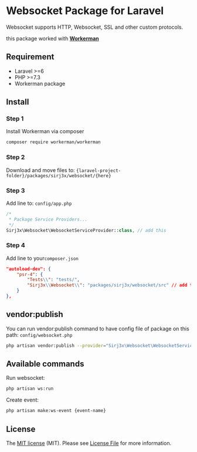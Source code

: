 # Websocket Package for Laravel

Websocket supports HTTP, Websocket, SSL and other custom protocols.
<br/>

this package worked with **[Workerman](https://github.com/walkor/workerman)**


## Requirement

* Laravel >=6
* PHP >=7.3
* Workerman package

## Install

### Step 1
Install Workerman via composer

``` bash
composer require workerman/workerman
```

### Step 2
Download and move files to: `{laravel-project-folder}/packages/sirj3x/websocket/{here}`

### Step 3
Add line to: `config/app.php`
``` php
/*
 * Package Service Providers...
 */
Sirj3x\Websocket\WebsocketServiceProvider::class, // add this
```

### Step 4
Add line to your`composer.json`
``` json
"autoload-dev": {
    "psr-4": {
        "Tests\\": "tests/",
        "Sirj3x\\Websocket\\": "packages/sirj3x/websocket/src" // add this
    }
},
```

## vendor:publish
You can run vendor:publish command to have config file of package on this path: `config/websocket.php`
``` bash
php artisan vendor:publish --provider="Sirj3x\Websocket\WebsocketServiceProvider"
```

## Available commands

Run websocket:
``` bash
php artisan ws:run
```

Create event:
``` bash
php artisan make:ws-event {event-name}
```

## License
The [MIT license](http://opensource.org/licenses/MIT) (MIT). Please see [License File](https://github.com/sadegh19b/laravel-persian-validation/blob/master/LICENSE.md) for more information.
